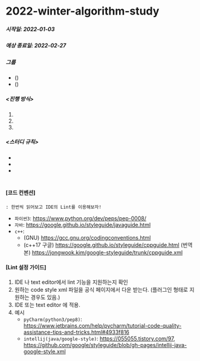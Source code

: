 # 2022-winter-algorithm-study

##### 시작일: 2022-01-03
##### 예상 종료일: 2022-02-27

##### 그룹
  - ()
  - ()

##### <진행 방식>
  1)
  2)
  3)
##### <스터디 규칙>
  -
  -
  -

##### 

#
#### [코드 컨벤션]
    : 한번씩 읽어보고 IDE의 Lint를 이용해보자!

- `파이썬3`: https://www.python.org/dev/peps/pep-0008/
- `자바`: https://google.github.io/styleguide/javaguide.html
- `c++`: 
  - (GNU) https://gcc.gnu.org/codingconventions.html
  - (c++17 구글) https://google.github.io/styleguide/cppguide.html \(번역본) https://jongwook.kim/google-styleguide/trunk/cppguide.xml


#### [Lint 설정 가이드]
  1) IDE 나 text editor에서 lint 기능을 지원하는지 확인
  2) 원하는 code style xml 파일을 공식 페이지에서 다운 받는다. (플러그인 형태로 지원하는 경우도 있음.)
  3) IDE 또는 text editor 에 적용.
  4) 예시
      - `pyCharm(python3/pep8)`: https://www.jetbrains.com/help/pycharm/tutorial-code-quality-assistance-tips-and-tricks.html#4933f816
      - `intellij(java/google-style)`: https://055055.tistory.com/97, https://github.com/google/styleguide/blob/gh-pages/intellij-java-google-style.xml
